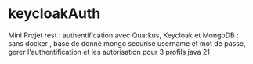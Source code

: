 # keycloakAuth
Mini Projet rest : authentification  avec Quarkus, Keycloak et MongoDB : sans docker , base de donné mongo securisé username et mot de passe, gerer l'authentification et les autorisation pour 3 profils java 21
